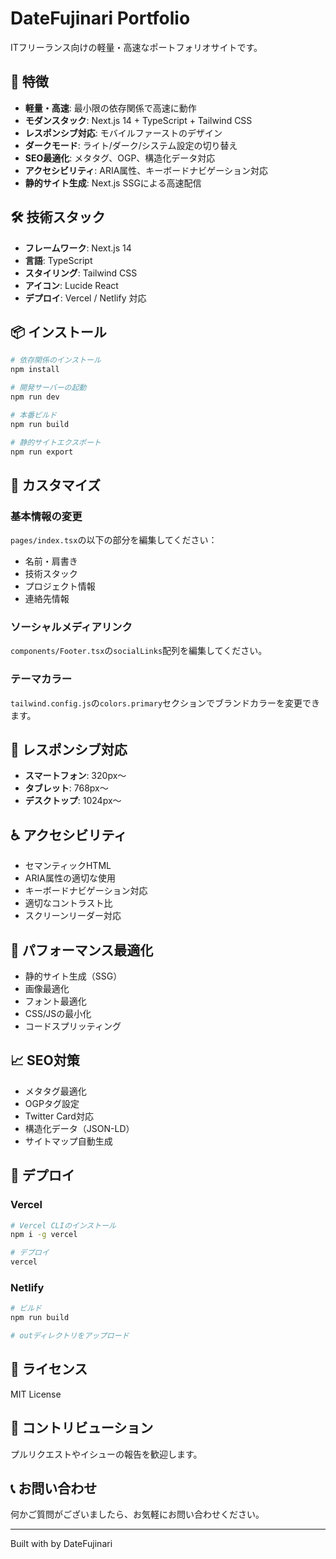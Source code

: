 # DateFujinari Portfolio

ITフリーランス向けの軽量・高速なポートフォリオサイトです。

## 🚀 特徴

- **軽量・高速**: 最小限の依存関係で高速に動作
- **モダンスタック**: Next.js 14 + TypeScript + Tailwind CSS
- **レスポンシブ対応**: モバイルファーストのデザイン
- **ダークモード**: ライト/ダーク/システム設定の切り替え
- **SEO最適化**: メタタグ、OGP、構造化データ対応
- **アクセシビリティ**: ARIA属性、キーボードナビゲーション対応
- **静的サイト生成**: Next.js SSGによる高速配信

## 🛠️ 技術スタック

- **フレームワーク**: Next.js 14
- **言語**: TypeScript
- **スタイリング**: Tailwind CSS
- **アイコン**: Lucide React
- **デプロイ**: Vercel / Netlify 対応

## 📦 インストール

```bash
# 依存関係のインストール
npm install

# 開発サーバーの起動
npm run dev

# 本番ビルド
npm run build

# 静的サイトエクスポート
npm run export
```

## 🎨 カスタマイズ

### 基本情報の変更

`pages/index.tsx`の以下の部分を編集してください：

- 名前・肩書き
- 技術スタック
- プロジェクト情報
- 連絡先情報

### ソーシャルメディアリンク

`components/Footer.tsx`の`socialLinks`配列を編集してください。

### テーマカラー

`tailwind.config.js`の`colors.primary`セクションでブランドカラーを変更できます。

## 📱 レスポンシブ対応

- **スマートフォン**: 320px〜
- **タブレット**: 768px〜
- **デスクトップ**: 1024px〜

## ♿ アクセシビリティ

- セマンティックHTML
- ARIA属性の適切な使用
- キーボードナビゲーション対応
- 適切なコントラスト比
- スクリーンリーダー対応

## 🔧 パフォーマンス最適化

- 静的サイト生成（SSG）
- 画像最適化
- フォント最適化
- CSS/JSの最小化
- コードスプリッティング

## 📈 SEO対策

- メタタグ最適化
- OGPタグ設定
- Twitter Card対応
- 構造化データ（JSON-LD）
- サイトマップ自動生成

## 🚀 デプロイ

### Vercel

```bash
# Vercel CLIのインストール
npm i -g vercel

# デプロイ
vercel
```

### Netlify

```bash
# ビルド
npm run build

# outディレクトリをアップロード
```

## 📄 ライセンス

MIT License

## 🤝 コントリビューション

プルリクエストやイシューの報告を歓迎します。

## 📞 お問い合わせ

何かご質問がございましたら、お気軽にお問い合わせください。

---

Built with by DateFujinari 
